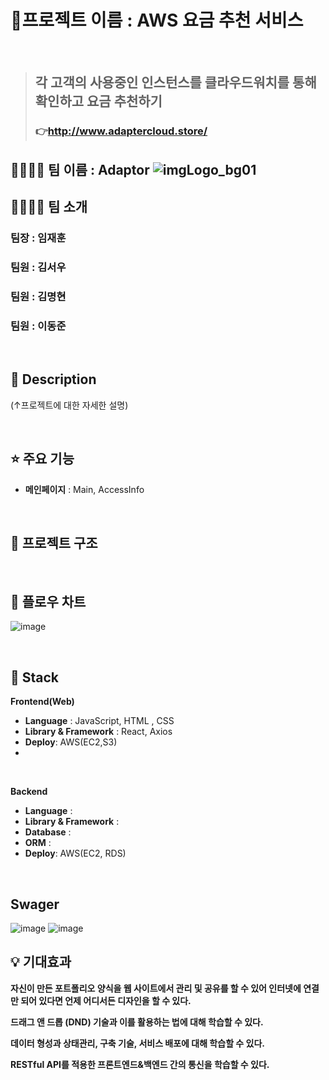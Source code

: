 # 📝프로젝트 이름 : AWS 요금 추천 서비스

<br/>

> ## 각 고객의 사용중인 인스턴스를 클라우드워치를 통해 확인하고 요금 추천하기
> ### 👉http://www.adaptercloud.store/

## 👨‍👩‍👦‍👦 팀 이름 : Adaptor ![imgLogo_bg01](https://github.com/myeonghyun-7011/AWS_API_Project1/assets/66741997/c22a7fa6-1047-48f9-927b-44a485b93682)



## 👨‍👩‍👦‍👦 팀 소개 
### 팀장 : 임재훈
### 팀원 : 김서우
### 팀원 : 김명현
### 팀원 : 이동준
<br/>


## 📖 Description
(↑프로젝트에 대한 자세한 설명)


<br/>

## ⭐ 주요 기능
- **메인페이지** : Main, AccessInfo

<br/>

## 🔨 프로젝트 구조


<br/>

## 🔨 플로우 차트
![image](https://github.com/myeonghyun-7011/AWS_API_Project1/assets/66741997/111a645a-8fa5-4d3b-81bf-b78b5a1c979e)

<br/>

## 🔧 Stack

**Frontend(Web)**
- **Language** : JavaScript, HTML , CSS
- **Library & Framework** : React, Axios
- **Deploy**: AWS(EC2,S3)
- 
<br />

**Backend**
- **Language** : 
- **Library & Framework** :
- **Database** : 
- **ORM** : 
- **Deploy**: AWS(EC2, RDS)

<br/>

## Swager
![image](https://github.com/myeonghyun-7011/AWS_API_Project1/assets/66741997/a00629b9-0eca-43c2-98ae-bd81e4cfecf3)
![image](https://github.com/myeonghyun-7011/AWS_API_Project1/assets/66741997/927c9d8b-8cbb-4fe2-a9f8-2ab540b44ee3)


## 💡 기대효과

**자신이 만든 포트폴리오 양식을 웹 사이트에서 관리 및 공유를 할 수 있어 인터넷에 연결만 되어 있다면 언제 어디서든 디자인을 할 수 있다.**

**드래그 앤 드롭 (DND) 기술과 이를 활용하는 법에 대해 학습할 수 있다.**

**데이터 형성과 상태관리, 구축 기술, 서비스 배포에 대해 학습할 수 있다.**

**RESTful API를 적용한 프론트엔드&백엔드 간의 통신을 학습할 수 있다.**

<br/>
